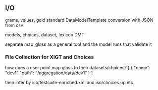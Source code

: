 ## I/O
grams, values, gold standard DataModelTemplate conversion with JSON from csv

models, choices, dataset, lexicon DMT

separate map_gloss as a general tool and the model runs that validate it

### File Collection for XIGT and Choices
how does a user point map gloss to their datasets/choices?
[
  {
    "name": "dev1"
    "path": "/aggregation/data/dev1"
  }
]

then infer by iso/testsuite-enriched.xml and iso/choices.up etc
